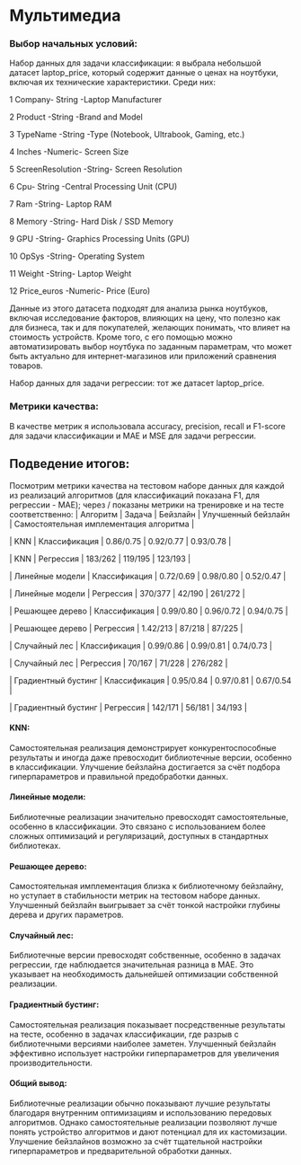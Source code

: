 # Мультимедиа
 
### Выбор начальных условий:
Набор данных для задачи классификации: я выбрала небольшой датасет laptop_price, который содержит данные о ценах на ноутбуки, включая их технические характеристики. Среди них:

1 Company- String -Laptop Manufacturer

2 Product -String -Brand and Model

3 TypeName -String -Type (Notebook, Ultrabook, Gaming, etc.)

4 Inches -Numeric- Screen Size

5 ScreenResolution -String- Screen Resolution

6 Cpu- String -Central Processing Unit (CPU)

7 Ram -String- Laptop RAM

8 Memory -String- Hard Disk / SSD Memory

9 GPU -String- Graphics Processing Units (GPU)

10 OpSys -String- Operating System

11 Weight -String- Laptop Weight

12 Price_euros -Numeric- Price (Euro)


Данные из этого датасета подходят для анализа рынка ноутбуков, включая исследование факторов, влияющих на цену, что полезно как для бизнеса, так и для покупателей, желающих понимать, что влияет на стоимость устройств. Кроме того, с его помощью можно автоматизировать выбор ноутбука по заданным параметрам, что может быть актуально для интернет-магазинов или приложений сравнения товаров.

Набор данных для задачи регрессии: тот же датасет laptop_price.

### Метрики качества:
В качестве метрик я использовала accuracy, precision, recall и  F1-score для задачи классификации и MAE и MSE для задачи регрессии.


## Подведение итогов:
Посмотрим метрики качества на тестовом наборе данных для каждой из реализаций алгоритмов (для классификаций показана F1, для регрессии - MAE); через / показаны метрики на тренировке и на тесте соответственно:
| Алгоритм | Задача | Бейзлайн | Улучшенный бейзлайн | Самостоятельная имплементация алгоритма |

| KNN | Классификация | 0.86/0.75 | 0.92/0.77 | 0.93/0.78 |

| KNN | Регрессия | 183/262 | 119/195 | 123/193 |

| Линейные модели | Классификация | 0.72/0.69 | 0.98/0.80 | 0.52/0.47 |

| Линейные модели | Регрессия | 370/377 | 42/190 | 261/272 |

| Решающее дерево | Классификация | 0.99/0.80 | 0.96/0.72 | 0.94/0.75 |

| Решающее дерево | Регрессия | 1.42/213 | 87/218 | 87/225 |

| Случайный лес | Классификация | 0.99/0.86 | 0.99/0.81 | 0.74/0.73 |

| Случайный лес | Регрессия | 70/167 | 71/228 | 276/282 |

| Градиентный бустинг | Классификация | 0.95/0.84 | 0.97/0.81 | 0.67/0.54 |

| Градиентный бустинг | Регрессия | 142/171 | 56/181 | 34/193 |


#### KNN:
Самостоятельная реализация демонстрирует конкурентоспособные результаты и иногда даже превосходит библиотечные версии, особенно в классификации. Улучшение бейзлайна достигается за счёт подбора гиперпараметров и правильной предобработки данных.

#### Линейные модели:
Библиотечные реализации значительно превосходят самостоятельные, особенно в классификации. Это связано с использованием более сложных оптимизаций и регуляризаций, доступных в стандартных библиотеках.

#### Решающее дерево:
Самостоятельная имплементация близка к библиотечному бейзлайну, но уступает в стабильности метрик на тестовом наборе данных. Улучшенный бейзлайн выигрывает за счёт тонкой настройки глубины дерева и других параметров.

#### Случайный лес:
Библиотечные версии превосходят собственные, особенно в задачах регрессии, где наблюдается значительная разница в MAE. Это указывает на необходимость дальнейшей оптимизации собственной реализации.
#### Градиентный бустинг:
Самостоятельная реализация показывает посредственные результаты на тесте, особенно в задачах классификации, где разрыв с библиотечными версиями наиболее заметен. Улучшенный бейзлайн эффективно использует настройки гиперпараметров для увеличения производительности.

#### Общий вывод:
Библиотечные реализации обычно показывают лучшие результаты благодаря внутренним оптимизациям и использованию передовых алгоритмов. Однако самостоятельные реализации позволяют лучше понять устройство алгоритмов и дают потенциал для их кастомизации. Улучшение бейзлайнов возможно за счёт тщательной настройки гиперпараметров и предварительной обработки данных.
